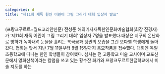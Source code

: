 ```yaml
---
categories: d
title: "제11회 재독 한인 어린이 그림 그리기 대회 입상자 발표"
---
```

(프랑크푸르트=월드코리안신문) 전성준 해외기자재독한인문화예술협회(회장 진경자)가 &lsquo;제11회 재독 어린이 그림 그리기 대회&rsquo; 입상자 7명을 발표했다.대상은 지구의 온난화로 빙하가 녹아내려 눈물을 흘리는 북극곰과 펭귄의 모습을 그린 오다엘 학생에게 돌아갔다. 협회는 앞서 지난 7월 11일부터 8월 15일까지 응모작품을 접수했다. 대회엔 독일 초등학교에 다니는 한인 학생들이 참여했다. 심사는 전 고등학교 미술 교사이며 교포신문에서 명화산책이라는 칼럼을 쓰고 있는 황수잔 화가와 프랑크푸르트한글학교에서 미술 지도를 하는